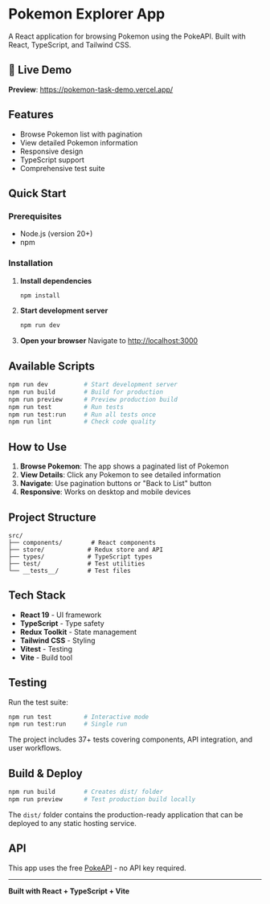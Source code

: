 # Pokemon Explorer App

A React application for browsing Pokemon using the PokeAPI. Built with React, TypeScript, and Tailwind CSS.

## 🔗 Live Demo

**Preview**: https://pokemon-task-demo.vercel.app/

## Features

- Browse Pokemon list with pagination
- View detailed Pokemon information
- Responsive design
- TypeScript support
- Comprehensive test suite

## Quick Start

### Prerequisites
- Node.js (version 20+)
- npm

### Installation

1. **Install dependencies**
   ```bash
   npm install
   ```

2. **Start development server**
   ```bash
   npm run dev
   ```

3. **Open your browser**
   Navigate to [http://localhost:3000](http://localhost:3000)

## Available Scripts

```bash
npm run dev          # Start development server
npm run build        # Build for production
npm run preview      # Preview production build
npm run test         # Run tests
npm run test:run     # Run all tests once
npm run lint         # Check code quality
```

## How to Use

1. **Browse Pokemon**: The app shows a paginated list of Pokemon
2. **View Details**: Click any Pokemon to see detailed information
3. **Navigate**: Use pagination buttons or "Back to List" button
4. **Responsive**: Works on desktop and mobile devices

## Project Structure

```
src/
├── components/        # React components
├── store/            # Redux store and API
├── types/            # TypeScript types
├── test/             # Test utilities
└── __tests__/        # Test files
```

## Tech Stack

- **React 19** - UI framework
- **TypeScript** - Type safety
- **Redux Toolkit** - State management
- **Tailwind CSS** - Styling
- **Vitest** - Testing
- **Vite** - Build tool

## Testing

Run the test suite:
```bash
npm run test         # Interactive mode
npm run test:run     # Single run
```

The project includes 37+ tests covering components, API integration, and user workflows.

## Build & Deploy

```bash
npm run build        # Creates dist/ folder
npm run preview      # Test production build locally
```

The `dist/` folder contains the production-ready application that can be deployed to any static hosting service.

## API

This app uses the free [PokeAPI](https://pokeapi.co/) - no API key required.

---

**Built with React + TypeScript + Vite**